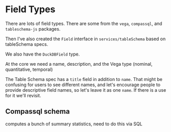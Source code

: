 # Field Types

There are lots of field types. There are some from the `vega`, `compassql`, and `tableschema-js` packages.

Then I've also created the `Field` interface in `services/tableSchema` based on tableSchema specs.

We also have the `DuckDBField` type.

At the core we need a name, description, and the Vega type (nominal, quantitative, temporal)


The Table Schema spec has a `title` field in addition to `name`. That might be confusing for users to see different names, and let's encourage people to provide descriptive field names, so let's leave it as one `name`. If there is a use for it we'll revisit.

## Compassql schema

computes a bunch of summary statistics, need to do this via SQL
